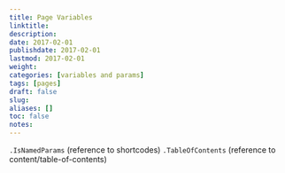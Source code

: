 ```yaml
---
title: Page Variables
linktitle:
description:
date: 2017-02-01
publishdate: 2017-02-01
lastmod: 2017-02-01
weight:
categories: [variables and params]
tags: [pages]
draft: false
slug:
aliases: []
toc: false
notes:
---
```


`.IsNamedParams` (reference to shortcodes)
`.TableOfContents` (reference to content/table-of-contents)
